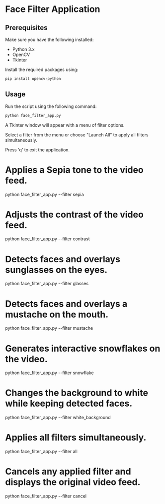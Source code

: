 # Face Filter Application

## Prerequisites

Make sure you have the following installed:

- Python 3.x
- OpenCV
- Tkinter

Install the required packages using:

```bash
pip install opencv-python
```

## Usage
Run the script using the following command:
```bash
python face_filter_app.py
```

A Tkinter window will appear with a menu of filter options.

Select a filter from the menu or choose "Launch All" to apply all filters simultaneously.

Press 'q' to exit the application.
# Applies a Sepia tone to the video feed.
python face_filter_app.py --filter sepia
# Adjusts the contrast of the video feed.
python face_filter_app.py --filter contrast
# Detects faces and overlays sunglasses on the eyes.
python face_filter_app.py --filter glasses
# Detects faces and overlays a mustache on the mouth.
python face_filter_app.py --filter mustache
# Generates interactive snowflakes on the video.
python face_filter_app.py --filter snowflake
# Changes the background to white while keeping detected faces.
python face_filter_app.py --filter white_background
# Applies all filters simultaneously.
python face_filter_app.py --filter all
# Cancels any applied filter and displays the original video feed.
python face_filter_app.py --filter cancel

